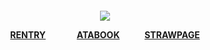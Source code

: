
<h4 align="center">

![](https://files.catbox.moe/0pskrb.png)

[RENTRY]()‎ ‎ ‎ ‎ ‎ ‎ ‎ ‎ ‎ ‎ ‎ ‎ ‎ ‎ ‎ [ATABOOK]() ‎ ‎ ‎ ‎ ‎ ‎ ‎ ‎ ‎ ‎ ‎ ‎ ‎ ‎ [STRAWPAGE]()

</h4>
